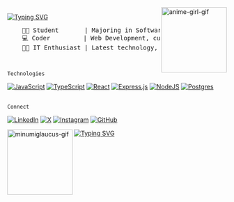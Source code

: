 <img src="https://media.tenor.com/YOphBzO0MfoAAAAi/japanese-animation.gif" alt="anime-girl-gif" width="150" align="right"/>  

[![Typing SVG](https://readme-typing-svg.herokuapp.com?font=Fira+Code&duration=3000&pause=1500&color=FF8C07&background=FFFFFF00&width=435&lines=Hello%2C+there+👋;I'm+Abdul+Azis%2C+a+student)](https://git.io/typing-svg)

<pre>
    👨‍🎓 Student       | Majoring in Software Engineering
    💻 Coder         | Web Development, currently focusing on Backend
    👨‍💻 IT Enthusiast | Latest technology, tools, frameworks, etc.
</pre>
</br>

``` Technologies ```

[![JavaScript](https://img.shields.io/badge/JavaScript-F7DF1E?logo=javascript&logoColor=000)](#)
[![TypeScript](https://img.shields.io/badge/TypeScript-3178C6?logo=typescript&logoColor=fff)](#)
[![React](https://img.shields.io/badge/React-%2320232a.svg?logo=react&logoColor=%2361DAFB)](#)
[![Express.js](https://img.shields.io/badge/Express.js-%23404d59.svg?logo=express&logoColor=%2361DAFB)](#)
[![NodeJS](https://img.shields.io/badge/Node.js-6DA55F?logo=node.js&logoColor=white)](#)
[![Postgres](https://img.shields.io/badge/Postgres-%23316192.svg?logo=postgresql&logoColor=white)](#)   
</br>

``` Connect ```

[![LinkedIn](https://img.shields.io/badge/Linkedin-%230077B5.svg?logo=linkedin&logoColor=white)](https://linkedin.com/isntazis)
[![X](https://img.shields.io/badge/X-%23000000.svg?logo=X&logoColor=white)](https://x.com/isntazis)
[![Instagram](https://img.shields.io/badge/Instagram-%23E4405F.svg?logo=Instagram&logoColor=white)](https://instagram.com/isntazis)
[![GitHub](https://img.shields.io/badge/GitHub-%23121011.svg?logo=github&logoColor=white)](https://github.com/isntazis)
</br>

<img src="https://media.tenor.com/Feye0Mgk5WgAAAAi/minumi-minumiglaucus.gif" alt="minumiglaucus-gif" width="150" align="left" />  

[![Typing SVG](https://readme-typing-svg.herokuapp.com?font=Fira+Code&duration=3000&pause=1500&color=FF8C07&background=FFFFFF00&width=435&lines=Glad+to+see+you+all;Thanks+for+coming+and+reading+this+🙌)](https://git.io/typing-svg)
